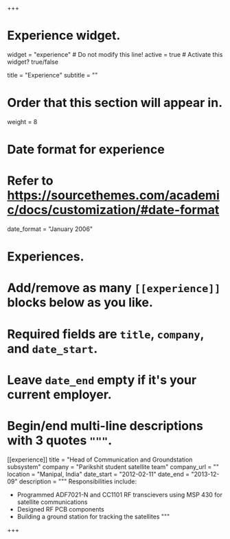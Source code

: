 +++
# Experience widget.
widget = "experience"  # Do not modify this line!
active = true  # Activate this widget? true/false

title = "Experience"
subtitle = ""

# Order that this section will appear in.
weight = 8

# Date format for experience
#   Refer to https://sourcethemes.com/academic/docs/customization/#date-format
date_format = "January 2006"

# Experiences.
#   Add/remove as many `[[experience]]` blocks below as you like.
#   Required fields are `title`, `company`, and `date_start`.
#   Leave `date_end` empty if it's your current employer.
#   Begin/end multi-line descriptions with 3 quotes `"""`.
[[experience]]
  title = "Head of Communication and Groundstation subsystem"
  company = "Parikshit student satellite team"
  company_url = ""
  location = "Manipal, India"
  date_start = "2012-02-11"
  date_end = "2013-12-09"
  description = """
  Responsibilities include:
  
  * Programmed ADF7021-N and CC1101 RF transcievers using MSP 430 for satellite communications
  * Designed RF PCB components
  * Building a ground station for tracking the satellites
  """

+++
